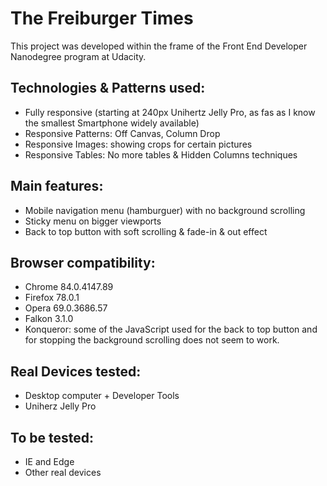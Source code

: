 # The Freiburger Times

This project was developed within the frame of the Front End Developer Nanodegree program at Udacity.

## Technologies & Patterns used:

* Fully responsive (starting at 240px Unihertz Jelly Pro, as fas as I know the smallest Smartphone widely available)
* Responsive Patterns: Off Canvas, Column Drop
* Responsive Images: showing crops for certain pictures
* Responsive Tables: No more tables & Hidden Columns techniques

## Main features:
* Mobile navigation menu (hamburguer) with no background scrolling
* Sticky menu on bigger viewports
* Back to top button with soft scrolling & fade-in & out effect

## Browser compatibility:
* Chrome 84.0.4147.89
* Firefox 78.0.1
* Opera 69.0.3686.57
* Falkon 3.1.0
* Konqueror: some of the JavaScript used for the back to top button and for stopping the background scrolling does not seem to work.

## Real Devices tested:
* Desktop computer + Developer Tools
* Uniherz Jelly Pro

## To be tested:
* IE and Edge
* Other real devices
